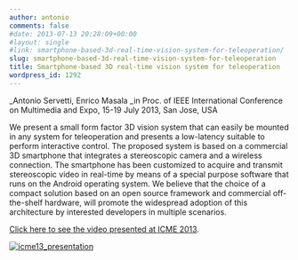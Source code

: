 ```yaml
---
author: antonio
comments: false
#date: 2013-07-13 20:28:09+00:00
#layout: single
#link: smartphone-based-3d-real-time-vision-system-for-teleoperation/
slug: smartphone-based-3d-real-time-vision-system-for-teleoperation
title: Smartphone-based 3D real-time vision system for teleoperation
wordpress_id: 1292
---
```


\_Antonio Servetti, Enrico Masala
\_in Proc. of IEEE International Conference on Multimedia and Expo, 15-19 July 2013, San Jose, USA

We present a small form factor 3D vision system that can easily be mounted in any system for teleoperation and presents a low-latency suitable to perform interactive control. The proposed system is based on a commercial 3D smartphone that integrates a stereoscopic camera and a wireless connection. The smartphone has been customized to acquire and transmit stereoscopic video in real-time by means of a special purpose software that runs on the Android operating system. We believe that the choice of a compact solution based on an open source framework and commercial off-the-shelf hardware, will promote the widespread adoption of this architecture by interested developers in multiple scenarios.

[Click here to see the video presented at ICME 2013]({{site.baseurl}}/res/2013/07/ICME13.h264_10M.mp4).

[![icme13_presentation]({{site.baseurl}}/res/2013/07/icme13_presentation.gif)]({{site.baseurl}}/res/2013/07/icme13_presentation.gif)
